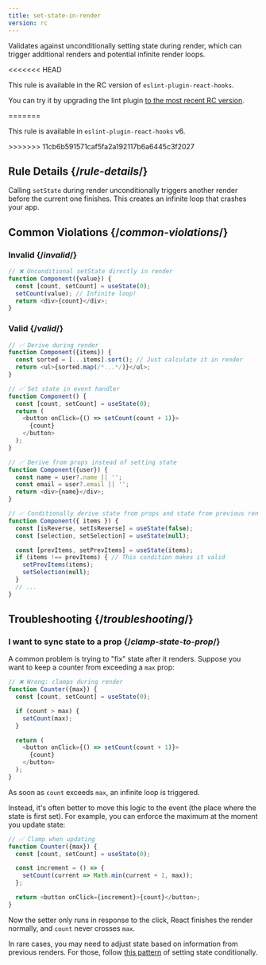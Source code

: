 ```yaml
---
title: set-state-in-render
version: rc
---
```


<Intro>

Validates against unconditionally setting state during render, which can trigger additional renders and potential infinite render loops.

</Intro>

<<<<<<< HEAD
<RC>

This rule is available in the RC version of `eslint-plugin-react-hooks`.

You can try it by upgrading the lint plugin [to the most recent RC version](/learn/react-compiler/installation#eslint-integration).

</RC>
=======
<Note>

This rule is available in `eslint-plugin-react-hooks` v6.

</Note>
>>>>>>> 11cb6b591571caf5fa2a192117b6a6445c3f2027

## Rule Details {/*rule-details*/}

Calling `setState` during render unconditionally triggers another render before the current one finishes. This creates an infinite loop that crashes your app.

## Common Violations {/*common-violations*/}

### Invalid {/*invalid*/}

```js {expectedErrors: {'react-compiler': [4]}}
// ❌ Unconditional setState directly in render
function Component({value}) {
  const [count, setCount] = useState(0);
  setCount(value); // Infinite loop!
  return <div>{count}</div>;
}
```

### Valid {/*valid*/}

```js
// ✅ Derive during render
function Component({items}) {
  const sorted = [...items].sort(); // Just calculate it in render
  return <ul>{sorted.map(/*...*/)}</ul>;
}

// ✅ Set state in event handler
function Component() {
  const [count, setCount] = useState(0);
  return (
    <button onClick={() => setCount(count + 1)}>
      {count}
    </button>
  );
}

// ✅ Derive from props instead of setting state
function Component({user}) {
  const name = user?.name || '';
  const email = user?.email || '';
  return <div>{name}</div>;
}

// ✅ Conditionally derive state from props and state from previous renders
function Component({ items }) {
  const [isReverse, setIsReverse] = useState(false);
  const [selection, setSelection] = useState(null);

  const [prevItems, setPrevItems] = useState(items);
  if (items !== prevItems) { // This condition makes it valid
    setPrevItems(items);
    setSelection(null);
  }
  // ...
}
```

## Troubleshooting {/*troubleshooting*/}

### I want to sync state to a prop {/*clamp-state-to-prop*/}

A common problem is trying to "fix" state after it renders. Suppose you want to keep a counter from exceeding a `max` prop:

```js
// ❌ Wrong: clamps during render
function Counter({max}) {
  const [count, setCount] = useState(0);

  if (count > max) {
    setCount(max);
  }

  return (
    <button onClick={() => setCount(count + 1)}>
      {count}
    </button>
  );
}
```

As soon as `count` exceeds `max`, an infinite loop is triggered.

Instead, it's often better to move this logic to the event (the place where the state is first set). For example, you can enforce the maximum at the moment you update state:

```js
// ✅ Clamp when updating
function Counter({max}) {
  const [count, setCount] = useState(0);

  const increment = () => {
    setCount(current => Math.min(current + 1, max));
  };

  return <button onClick={increment}>{count}</button>;
}
```

Now the setter only runs in response to the click, React finishes the render normally, and `count` never crosses `max`.

In rare cases, you may need to adjust state based on information from previous renders. For those, follow [this pattern](https://react.dev/reference/react/useState#storing-information-from-previous-renders) of setting state conditionally.
